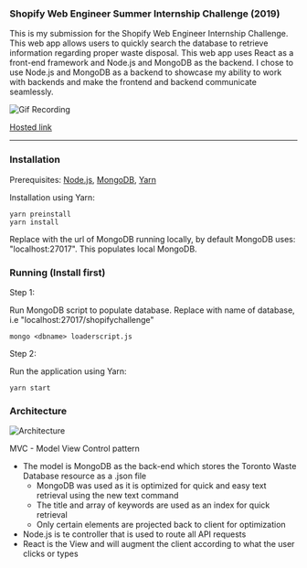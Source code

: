 ### Shopify Web Engineer Summer Internship Challenge (2019)

This is my submission for the Shopify Web Engineer Internship Challenge. This web app allows users to quickly search the database to retrieve information regarding proper waste disposal. This web app uses React as a front-end framework and Node.js and MongoDB as the backend. I chose to use Node.js and MongoDB as a backend to showcase my ability to work with backends and make the frontend and backend communicate seamlessly.

![Gif Recording](https://user-images.githubusercontent.com/25303677/51163075-83e40380-1866-11e9-9f22-78ca1f710e22.gif)

[Hosted link](https://shopifywebchallengearun.herokuapp.com)
***

### Installation
Prerequisites:
[Node.js](https://nodejs.org/en/download/),
[MongoDB](https://www.mongodb.com/download-center/community),
[Yarn](https://www.npmjs.com/package/yarn)

Installation using Yarn:
```
yarn preinstall
yarn install
```
Replace <dbname> with the url of MongoDB running locally, by default MongoDB uses: "localhost:27017". This populates local MongoDB.

### Running (Install first)

Step 1:

Run MongoDB script to populate database. Replace <dbname> with name of database, i.e "localhost:27017/shopifychallenge"

```
mongo <dbname> loaderscript.js
```

Step 2:

Run the application using Yarn:

```
yarn start
```

### Architecture

![Architecture](https://user-images.githubusercontent.com/25303677/51163681-7c255e80-1868-11e9-837a-1d3be4a0ef47.png)

MVC - Model View Control pattern
  - The model is MongoDB as the back-end which stores the Toronto Waste Database resource as a .json file
    - MongoDB was used as it is optimized for quick and easy text retrieval using the new text command
    - The title and array of keywords are used as an index for quick retrieval
    - Only certain elements are projected back to client for optimization
  - Node.js is te controller that is used to route all API requests
  - React is the View and will augment the client according to what the user clicks or types
